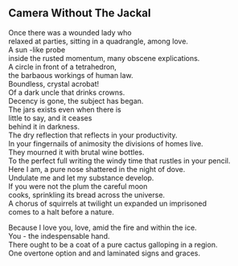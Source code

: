 Camera Without The Jackal
-------------------------
Once there was a wounded lady who  
relaxed at parties, sitting in a quadrangle, among love.  
A sun -like probe  
inside the rusted momentum, many obscene explications.  
A circle in front of a tetrahedron,  
the barbaous workings of human law.  
Boundless, crystal acrobat!  
Of a dark uncle that drinks crowns.  
Decency is gone, the subject has began.  
The jars exists even when there is  
little to say, and it ceases  
behind it in darkness.  
The dry reflection that reflects in your productivity.  
In your fingernails of animosity the divisions of homes live.  
They mourned it with brutal wine bottles.  
To the perfect full writing the windy time that rustles in your pencil.  
Here I am, a pure nose shattered in the night of dove.  
Undulate me and let my substance develop.  
If you were not the plum the careful moon  
cooks, sprinkling its bread across the universe.  
A chorus of squirrels at twilight un expanded un imprisoned  
comes to a halt before a nature.  
  
Because I love you, love, amid the fire and within the ice.  
You - the indespensable hand.  
There ought to be a coat of a pure cactus galloping in a region.  
One overtone option and and laminated signs and graces.  
